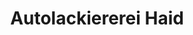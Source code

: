 ---
title: "Autolackiererei Haid"
url: /st-anton-arlberg/autolackiererei-haid/
shop: Autowerkstatt
---